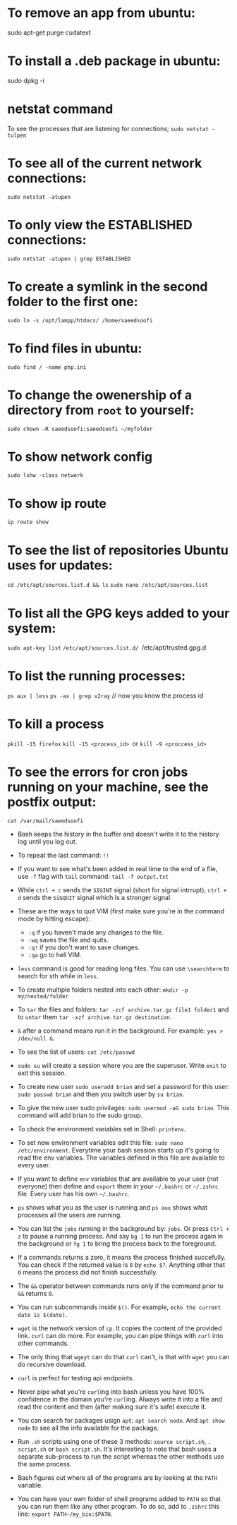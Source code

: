 # To remove an app from ubuntu:
sudo apt-get purge cudatext

# To install a .deb package in ubuntu:
sudo dpkg -i <package path>

# netstat command
To see the processes that are listening for connections;
`sudo netstat -tulpen`

# To see all of the current network connections:
`sudo netstat -atupen`

# To only view the ESTABLISHED connections:
`sudo netstat -atupen | grep ESTABLISHED`

# To create a symlink in the second folder to the first one:
`sudo ln -s /opt/lampp/htdocs/ /home/saeedsoofi`

# To find files in ubuntu:
`sudo find / -name php.ini`

# To change the owenership of a directory from `root` to yourself:
`sudo chown –R saeedsoofi:saeedsoofi ~/myfolder`

# To show network config
`sudo lshw -class network`

# To show ip route
`ip route show`

# To see the list of repositories Ubuntu uses for updates:
`cd /etc/apt/sources.list.d && ls`
`sudo nano /etc/apt/sources.list`


# To list all the GPG keys added to your system:
`sudo apt-key list`
`/etc/apt/sources.list.d/
`/etc/apt/trusted.gpg.d

# To list the running processes:
`ps aux | less`
`ps -ax | grep v2ray` // now you know the process id

# To kill a process
`pkill -15 firefox`
`kill -15 <process_id> `or `kill -9 <proccess_id>`

# To see the errors for cron jobs running on your machine, see the postfix output:
`cat /var/mail/saeedsoofi`

* Bash keeps the history in the buffer and doesn't write it to the history log until you log out.

* To repeat the last command: `!!`

* If you want to see what's been added in real time to the end of a file, use `-f` flag with `tail` command: `tail -f output.txt`

* While `ctrl + c` sends the `SIGINT` signal (short for signal intrrupt), `ctrl + d` sends the `SiGQUIT` signal which is a stronger signal.

* These are the ways to quit VIM (first make sure you're in the command mode by hitting escape): 
  
  * `:q` if you haven't made any changes to the file.
  * `:wq` saves the file and quits.
  * `:q!` if you don't want to save changes.
  * `:qa` go to hell VIM.
  
* `less` command is good for reading long files. You can use `\searchterm` to search for sth while in `less`.

* To create multiple folders nested into each other: `mkdir -p my/nested/folder`

* To `tar` the files and folders: `tar -zcf archive.tar.gz file1 folder1` and to `untar` them `tar -xzf archive.tar.gz destination`.

* `&` after a command means run it in the background. For example: `yes > /dev/null &`.

* To see the list of users: `cat /etc/passwd`

* `sudo su` will create a session where you are the superuser. Write `exit` to exit this session.

* To create new user `sudo useradd brian` and set a password for this user: `sudo passwd brian` and then you switch user by `su brian`.

* To give the new user sudo privilages: `sudo usermod -aG sudo brian`. This command will add brian to the sudo group.

* To check the environment variables set in Shell: `printenv`.

* To set new environment variables edit this file: `sudo nano /etc/environment`. Everytime your bash session starts up it's going to read the env variables. The variables defined in this file are available to every user.

* If you want to define `env` variables that are available to your user (not everyone) then define and `export` them in your `~/.bashrc` or `~/.zshrc` file. Every user has his own `~/.bashrc`.

* `ps` shows what you as the user is running and `ps aux` shows what processes all the users are running. 

* You can list the `jobs` running in the background by: `jobs`. Or press `Ctrl + z` to pause a running process. And say `bg 1` to run the process again in the background or `fg 1` to bring the process back to the foreground.

* If a commands returns a zero, it means the process finished succefully. You can check if the returned value is `0` by `echo $?`. Anything other that `0` means the process did not finish successfully. 

* The `&&` operator between commands runs only if the command prior to `&&` returns `0`.

* You can run subcommands inside `$()`. For example, `echo the current date is $(date)`.

* `wget` is the network version of `cp`. It copies the content of the provided link. `curl` can do more. For example, you can pipe things with `curl` into other commands.

* The only thing that `wgeyt` can do that `curl` can't, is that with `wget` you can do recursive download.

* `curl` is perfect for testing api endpoints. 

* Never pipe what you're `curl`ing into bash unless you have 100% confidence in the domain you're `curl`ing. Always write it into a file and read the content and then (after making sure it's safe) execute it. 

* You can search for packages usign `apt`: `apt search node`. And `apt show node` to see all the info available for the package.

* Run `.sh` scripts using one of these 3 methods: `source script.sh`, `. script.sh` or `bash script.sh`. It's interesting to note that bash uses a separate sub-process to run the script whereas the other methods use the same process. 

* Bash figures out where all of the programs are by looking at the `PATH` variable.

* You can have your own folder of shell programs added to `PATH` so that you can run them like any other program. To do so, add to `.zshrc` this line: `export PATH~/my_bin:$PATH`.

 